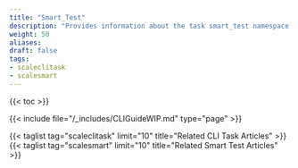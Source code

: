 ```yaml
---
title: "Smart_Test"
description: "Provides information about the task smart_test namespace in the TrueNAS CLI. Includes command syntax and common commands."
weight: 50
aliases:
draft: false
tags:
- scaleclitask
- scalesmart
---
```


{{< toc >}}

{{< include file="/_includes/CLIGuideWIP.md" type="page" >}}

{{< taglist tag="scaleclitask" limit="10" title="Related CLI Task Articles" >}}
{{< taglist tag="scalesmart" limit="10" title="Related Smart Test Articles" >}}